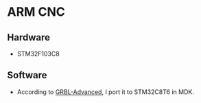 # ARM CNC

## Hardware

* STM32F103C8

## Software

* According to [GRBL-Advanced](https://github.com/Schildkroet/GRBL-Advanced), I port it to STM32C8T6 in MDK.
